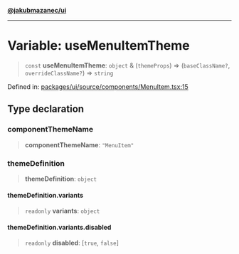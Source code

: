 [**@jakubmazanec/ui**](../README.md)

---

# Variable: useMenuItemTheme

> `const` **useMenuItemTheme**: `object` & (`themeProps`) => (`baseClassName?`,
> `overrideClassName?`) => `string`

Defined in:
[packages/ui/source/components/MenuItem.tsx:15](https://github.com/jakubmazanec/tools/blob/5907d31a071e860d7db8b8a00f698d18fe23e18a/packages/ui/source/components/MenuItem.tsx#L15)

## Type declaration

### componentThemeName

> **componentThemeName**: `"MenuItem"`

### themeDefinition

> **themeDefinition**: `object`

#### themeDefinition.variants

> `readonly` **variants**: `object`

#### themeDefinition.variants.disabled

> `readonly` **disabled**: \[`true`, `false`\]
